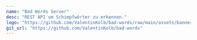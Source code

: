 ```yaml
---
name: "Bad Words Server"
desc: "REST API um Schimpfwörter zu erkennen."
logo: "https://github.com/ValentinKolb/bad-words/raw/main/assets/banner.png"
git_url: "https://github.com/ValentinKolb/bad-words"
---
```

